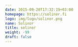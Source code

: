 ```yaml
---
date: 2015-09-20T17:32:19+03:00
homepage: https://solinor.fi
logo: img/logo/solinor.png
name: Solinor
title: solinor
weight: -99
draft: false
---
```



